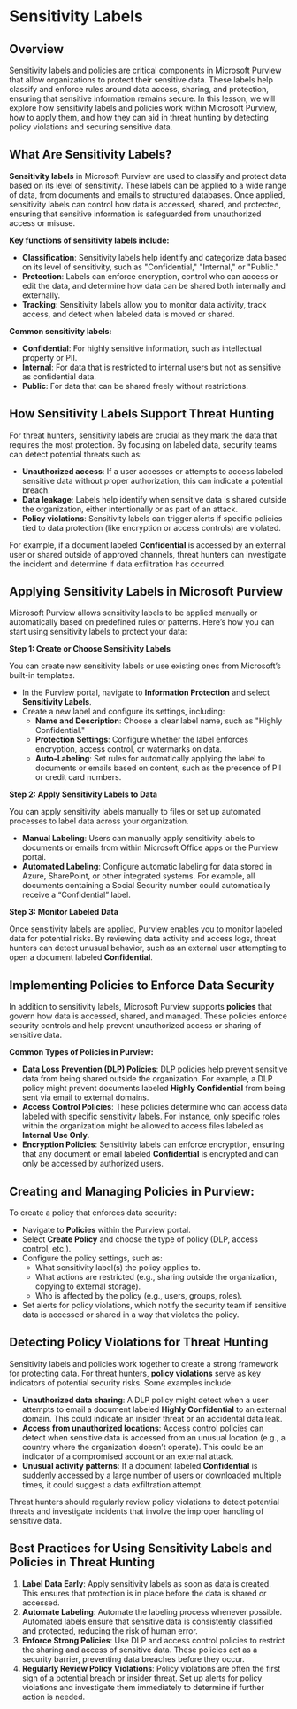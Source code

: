 # Sensitivity Labels

## **Overview**

Sensitivity labels and policies are critical components in Microsoft Purview that allow organizations to protect their sensitive data. These labels help classify and enforce rules around data access, sharing, and protection, ensuring that sensitive information remains secure. In this lesson, we will explore how sensitivity labels and policies work within Microsoft Purview, how to apply them, and how they can aid in threat hunting by detecting policy violations and securing sensitive data.

## **What Are Sensitivity Labels?**

**Sensitivity labels** in Microsoft Purview are used to classify and protect data based on its level of sensitivity. These labels can be applied to a wide range of data, from documents and emails to structured databases. Once applied, sensitivity labels can control how data is accessed, shared, and protected, ensuring that sensitive information is safeguarded from unauthorized access or misuse.

**Key functions of sensitivity labels include:**

* **Classification**: Sensitivity labels help identify and categorize data based on its level of sensitivity, such as "Confidential," "Internal," or "Public."
* **Protection**: Labels can enforce encryption, control who can access or edit the data, and determine how data can be shared both internally and externally.
* **Tracking**: Sensitivity labels allow you to monitor data activity, track access, and detect when labeled data is moved or shared.

**Common sensitivity labels:**

* **Confidential**: For highly sensitive information, such as intellectual property or PII.
* **Internal**: For data that is restricted to internal users but not as sensitive as confidential data.
* **Public**: For data that can be shared freely without restrictions.

## **How Sensitivity Labels Support Threat Hunting**

For threat hunters, sensitivity labels are crucial as they mark the data that requires the most protection. By focusing on labeled data, security teams can detect potential threats such as:

* **Unauthorized access**: If a user accesses or attempts to access labeled sensitive data without proper authorization, this can indicate a potential breach.
* **Data leakage**: Labels help identify when sensitive data is shared outside the organization, either intentionally or as part of an attack.
* **Policy violations**: Sensitivity labels can trigger alerts if specific policies tied to data protection (like encryption or access controls) are violated.

For example, if a document labeled **Confidential** is accessed by an external user or shared outside of approved channels, threat hunters can investigate the incident and determine if data exfiltration has occurred.

## **Applying Sensitivity Labels in Microsoft Purview**

Microsoft Purview allows sensitivity labels to be applied manually or automatically based on predefined rules or patterns. Here’s how you can start using sensitivity labels to protect your data:

**Step 1: Create or Choose Sensitivity Labels**

You can create new sensitivity labels or use existing ones from Microsoft’s built-in templates.

* In the Purview portal, navigate to **Information Protection** and select **Sensitivity Labels**.
* Create a new label and configure its settings, including:
  * **Name and Description**: Choose a clear label name, such as "Highly Confidential."
  * **Protection Settings**: Configure whether the label enforces encryption, access control, or watermarks on data.
  * **Auto-Labeling**: Set rules for automatically applying the label to documents or emails based on content, such as the presence of PII or credit card numbers.

**Step 2: Apply Sensitivity Labels to Data**

You can apply sensitivity labels manually to files or set up automated processes to label data across your organization.

* **Manual Labeling**: Users can manually apply sensitivity labels to documents or emails from within Microsoft Office apps or the Purview portal.
* **Automated Labeling**: Configure automatic labeling for data stored in Azure, SharePoint, or other integrated systems. For example, all documents containing a Social Security number could automatically receive a “Confidential” label.

**Step 3: Monitor Labeled Data**

Once sensitivity labels are applied, Purview enables you to monitor labeled data for potential risks. By reviewing data activity and access logs, threat hunters can detect unusual behavior, such as an external user attempting to open a document labeled **Confidential**.

## **Implementing Policies to Enforce Data Security**

In addition to sensitivity labels, Microsoft Purview supports **policies** that govern how data is accessed, shared, and managed. These policies enforce security controls and help prevent unauthorized access or sharing of sensitive data.

**Common Types of Policies in Purview:**

* **Data Loss Prevention (DLP) Policies**: DLP policies help prevent sensitive data from being shared outside the organization. For example, a DLP policy might prevent documents labeled **Highly Confidential** from being sent via email to external domains.
* **Access Control Policies**: These policies determine who can access data labeled with specific sensitivity labels. For instance, only specific roles within the organization might be allowed to access files labeled as **Internal Use Only**.
* **Encryption Policies**: Sensitivity labels can enforce encryption, ensuring that any document or email labeled **Confidential** is encrypted and can only be accessed by authorized users.

## **Creating and Managing Policies in Purview:**

To create a policy that enforces data security:

* Navigate to **Policies** within the Purview portal.
* Select **Create Policy** and choose the type of policy (DLP, access control, etc.).
* Configure the policy settings, such as:
  * What sensitivity label(s) the policy applies to.
  * What actions are restricted (e.g., sharing outside the organization, copying to external storage).
  * Who is affected by the policy (e.g., users, groups, roles).
* Set alerts for policy violations, which notify the security team if sensitive data is accessed or shared in a way that violates the policy.

## **Detecting Policy Violations for Threat Hunting**

Sensitivity labels and policies work together to create a strong framework for protecting data. For threat hunters, **policy violations** serve as key indicators of potential security risks. Some examples include:

* **Unauthorized data sharing**: A DLP policy might detect when a user attempts to email a document labeled **Highly Confidential** to an external domain. This could indicate an insider threat or an accidental data leak.
* **Access from unauthorized locations**: Access control policies can detect when sensitive data is accessed from an unusual location (e.g., a country where the organization doesn’t operate). This could be an indicator of a compromised account or an external attack.
* **Unusual activity patterns**: If a document labeled **Confidential** is suddenly accessed by a large number of users or downloaded multiple times, it could suggest a data exfiltration attempt.

Threat hunters should regularly review policy violations to detect potential threats and investigate incidents that involve the improper handling of sensitive data.

## **Best Practices for Using Sensitivity Labels and Policies in Threat Hunting**

1. **Label Data Early**: Apply sensitivity labels as soon as data is created. This ensures that protection is in place before the data is shared or accessed.
2. **Automate Labeling**: Automate the labeling process whenever possible. Automated labels ensure that sensitive data is consistently classified and protected, reducing the risk of human error.
3. **Enforce Strong Policies**: Use DLP and access control policies to restrict the sharing and access of sensitive data. These policies act as a security barrier, preventing data breaches before they occur.
4. **Regularly Review Policy Violations**: Policy violations are often the first sign of a potential breach or insider threat. Set up alerts for policy violations and investigate them immediately to determine if further action is needed.
